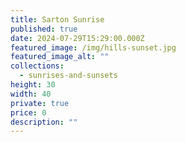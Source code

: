 ```yaml
---
title: Sarton Sunrise
published: true
date: 2024-07-29T15:29:00.000Z
featured_image: /img/hills-sunset.jpg
featured_image_alt: ""
collections:
  - sunrises-and-sunsets
height: 30
width: 40
private: true
price: 0
description: ""
---
```

